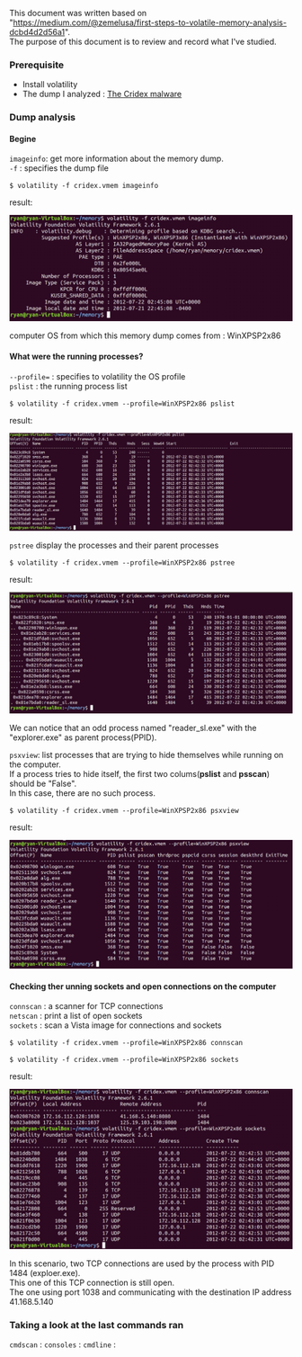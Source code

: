 This document was written based on "https://medium.com/@zemelusa/first-steps-to-volatile-memory-analysis-dcbd4d2d56a1".   
The purpose of this document is to review and record what I've studied.


### Prerequisite
- Install volatility
- The dump I analyzed : [The Cridex malware](https://github.com/volatilityfoundation/volatility/wiki/Memory-Samples)


### Dump analysis 

#### Begine
`imageinfo`: get more information about the memory dump.   
`-f` : specifies the dump file

```
$ volatility -f cridex.vmem imageinfo
```

result: 

<img src="./img/imageinfo.png" title="imageinfo"></img><br/>


computer OS from which this memory dump comes from : WinXPSP2x86

#### What were the running processes? 

`--profile=` : specifies to volatility the OS profile   
`pslist` : the running process list  

```
$ volatility -f cridex.vmem --profile=WinXPSP2x86 pslist
```

result: 

<img src="./img/pslist.png" title="pslist"></img><br/>


`pstree` display the processes and their parent processes
```
$ volatility -f cridex.vmem --profile=WinXPSP2x86 pstree
```

result: 

<img src="./img/pstree.png" title="pstree"></img><br/>


We can notice that an odd process named "reader_sl.exe" with the "explorer.exe" as parent process(PPID).


`psxview`: list processes that are trying to hide themselves while running on the computer.   
If a process tries to hide itself, the first two colums(__pslist__ and __psscan__) should be "False".   
In this case, there are no such process.   

```
$ volatility -f cridex.vmem --profile=WinXPSP2x86 psxview
```

result:

<img src="./img/psxview.png" title="psxview"></img><br/>




#### Checking ther unning sockets and open connections on the computer
`connscan` : a scanner for TCP connections  
`netscan` : print a list of open sockets  
`sockets` : scan a Vista image for connections and sockets  

```
$ volatility -f cridex.vmem --profile=WinXPSP2x86 connscan
```
```
$ volatility -f cridex.vmem --profile=WinXPSP2x86 sockets
```

result: 

<img src="./img/connscan_sockets.png" title="connscan_sockets"></img><br/>


In this scenario, two TCP connections are used by the process with PID 1484 (exploer.exe).  
This one of this TCP connection is still open.   
The one using port 1038 and communicating with the destination IP address 41.168.5.140   


### Taking a look at the last commands ran 
`cmdscan` :
`consoles` :
`cmdline` : 



